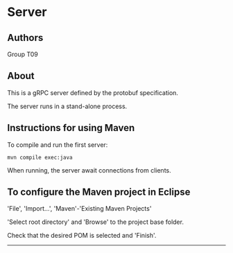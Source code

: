 # Server


## Authors

Group T09


## About

This is a gRPC server defined by the protobuf specification.

The server runs in a stand-alone process.


## Instructions for using Maven

To compile and run the first server:

```
mvn compile exec:java 
```

When running, the server await connections from clients.


## To configure the Maven project in Eclipse

'File', 'Import...', 'Maven'-'Existing Maven Projects'

'Select root directory' and 'Browse' to the project base folder.

Check that the desired POM is selected and 'Finish'.


----

